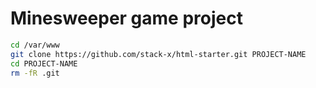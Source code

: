 # Minesweeper game project

```sh
cd /var/www
git clone https://github.com/stack-x/html-starter.git PROJECT-NAME
cd PROJECT-NAME
rm -fR .git
```
